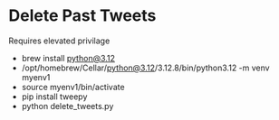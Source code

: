 # Delete Past Tweets

Requires elevated privilage

- brew install python@3.12
- /opt/homebrew/Cellar/python@3.12/3.12.8/bin/python3.12 -m venv myenv1
- source myenv1/bin/activate
- pip install tweepy
- python delete_tweets.py
